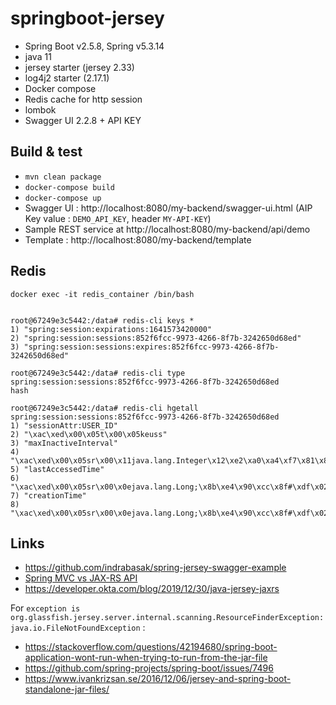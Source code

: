 # springboot-jersey

 - Spring Boot v2.5.8, Spring v5.3.14
 - java 11
 - jersey starter (jersey 2.33)
 - log4j2 starter (2.17.1)
 - Docker compose
 - Redis cache for http session
 - lombok
 - Swagger UI 2.2.8 + API KEY
 
## Build & test

 - `mvn clean package`
 - `docker-compose build`
 - `docker-compose up`
 - Swagger UI : http://localhost:8080/my-backend/swagger-ui.html (AIP Key value : `DEMO_API_KEY`, header `MY-API-KEY`)
 - Sample REST service at http://localhost:8080/my-backend/api/demo
 - Template : http://localhost:8080/my-backend/template


## Redis

```
docker exec -it redis_container /bin/bash


root@67249e3c5442:/data# redis-cli keys *
1) "spring:session:expirations:1641573420000"
2) "spring:session:sessions:852f6fcc-9973-4266-8f7b-3242650d68ed"
3) "spring:session:sessions:expires:852f6fcc-9973-4266-8f7b-3242650d68ed"

root@67249e3c5442:/data# redis-cli type spring:session:sessions:852f6fcc-9973-4266-8f7b-3242650d68ed
hash

root@67249e3c5442:/data# redis-cli hgetall spring:session:sessions:852f6fcc-9973-4266-8f7b-3242650d68ed
1) "sessionAttr:USER_ID"
2) "\xac\xed\x00\x05t\x00\x05keuss"
3) "maxInactiveInterval"
4) "\xac\xed\x00\x05sr\x00\x11java.lang.Integer\x12\xe2\xa0\xa4\xf7\x81\x878\x02\x00\x01I\x00\x05valuexr\x00\x10java.lang.Number\x86\xac\x95\x1d\x0b\x94\xe0\x8b\x02\x00\x00xp\x00\x00\a\b"
5) "lastAccessedTime"
6) "\xac\xed\x00\x05sr\x00\x0ejava.lang.Long;\x8b\xe4\x90\xcc\x8f#\xdf\x02\x00\x01J\x00\x05valuexr\x00\x10java.lang.Number\x86\xac\x95\x1d\x0b\x94\xe0\x8b\x02\x00\x00xp\x00\x00\x01~5P\xd3\xcf"
7) "creationTime"
8) "\xac\xed\x00\x05sr\x00\x0ejava.lang.Long;\x8b\xe4\x90\xcc\x8f#\xdf\x02\x00\x01J\x00\x05valuexr\x00\x10java.lang.Number\x86\xac\x95\x1d\x0b\x94\xe0\x8b\x02\x00\x00xp\x00\x00\x01~5IW2"
```

## Links

 - https://github.com/indrabasak/spring-jersey-swagger-example
 - [Spring MVC vs JAX-RS API](https://www.baeldung.com/rest-api-jax-rs-vs-spring)
 - https://developer.okta.com/blog/2019/12/30/java-jersey-jaxrs

For `exception is org.glassfish.jersey.server.internal.scanning.ResourceFinderException: java.io.FileNotFoundException` :

 - https://stackoverflow.com/questions/42194680/spring-boot-application-wont-run-when-trying-to-run-from-the-jar-file
 - https://github.com/spring-projects/spring-boot/issues/7496
 - https://www.ivankrizsan.se/2016/12/06/jersey-and-spring-boot-standalone-jar-files/

